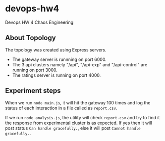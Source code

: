 # devops-hw4
Devops HW 4 Chaos Engineering

## About Topology

The topology was created using Express servers.

- The gateway server is runnning on port 6000.
- The 3 api clusters namely "/api", "/api-exp" and "/api-control" are running on port 3000.
- The ratings server is running on port 4000.

## Experiment steps

When we run ```node main.js```, it will hit the gateway 100 times and log the status of each interaction in a file called as ```report.csv```.

If we run ```node analysis.js```, the utility will check ```report.csv``` and try to find it the response from experimental cluster is as expected. If yes then it will post status ```Can handle gracefully.```, else it will post ```Cannot handle gracefully.```.

